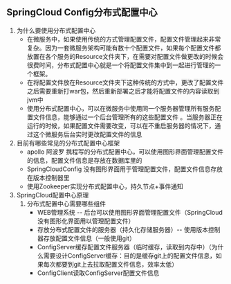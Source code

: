 ## SpringCloud Config分布式配置中心

1. 为什么要使用分布式配置中心
   * 在微服务中，如果使用传统的方式管理配置文件，配置文件管理起来非常复杂。因为一套微服务架构可能有数十个配置文件，如果每个配置文件都放置在各个服务的Resource文件夹下，在需要对配置文件做更改的时候会很费时间，分布式配置中心就是一个将配置文件集中到一起进行管理的一个框架。
   * 在将配置文件放在Resource文件夹下这种传统的方式中，更改了配置文件之后需要重新打war包，然后重新部署之后才能将配置文件的内容读取到jvm中
   * 使用分布式配置中心，可以在微服务中使用同一个服务器管理所有服务配置文件信息，能够通过一个后台管理所有的这些配置文件 。当服务器正在运行的时候，如果配置文件需要改变，可以在不重启服务器的情况下，通过这个微服务后台实时更改配置文件的信息
2. 目前有哪些常见的分布式配置中心框架
   * apollo 阿波罗  携程写的分布式配置中心，可以使用图形界面管理配置文件的信息，配置文件信息是存放在数据库里的
   * SpringCloudConfig  没有图形界面用于管理配置文件，配置文件信息存放在版本控制器里
   * 使用Zookeeper实现分布式配置中心，持久节点+事件通知
3. SpringCloud配置中心原理
   1. 分布式配置中心需要哪些组件
      * WEB管理系统 -- 后台可以使用图形界面管理配置文件（SpringCloud没有图形化界面用以管理配置文件）
      * 存放分布式配置文件的服务器（持久化存储服务器）-- 使用版本控制器存放配置文件信息（一般使用git）
      * ConfigServer缓存配置文件服务器（临时缓存，读取到内存中）（为什么需要设计ConfigServer缓存：目的是缓存git上的配置文件信息，如果每次都要到git上去拉取配置文件信息，效率太低）
      * ConfigClient读取ConfigServer配置文件信息

